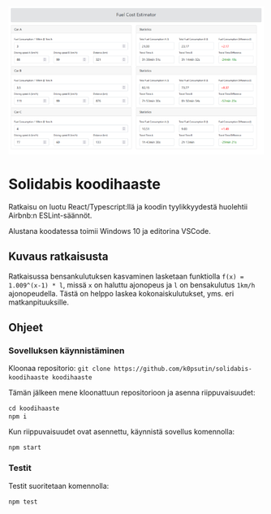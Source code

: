 ![app.png](app.png)

# Solidabis koodihaaste

Ratkaisu on luotu React/Typescript:llä ja koodin tyylikkyydestä huolehtii Airbnb:n ESLint-säännöt.

Alustana koodatessa toimii Windows 10 ja editorina VSCode.

## Kuvaus ratkaisusta

Ratkaisussa bensankulutuksen kasvaminen lasketaan funktiolla `f(x) = 1.009^(x-1) * l`, missä `x` on haluttu ajonopeus ja `l` on bensakulutus `1km/h` ajonopeudella. Tästä on helppo laskea kokonaiskulutukset, yms. eri matkanpituuksille.

## Ohjeet

### Sovelluksen käynnistäminen

Kloonaa repositorio:
`git clone https://github.com/k0psutin/solidabis-koodihaaste koodihaaste`

Tämän jälkeen mene kloonattuun repositorioon ja asenna riippuvaisuudet:

```[cmd]
cd koodihaaste
npm i
```

Kun riippuvaisuudet ovat asennettu, käynnistä sovellus komennolla:

```[cmd]
npm start
```

### Testit

Testit suoritetaan komennolla:

```[cmd]
npm test
```
